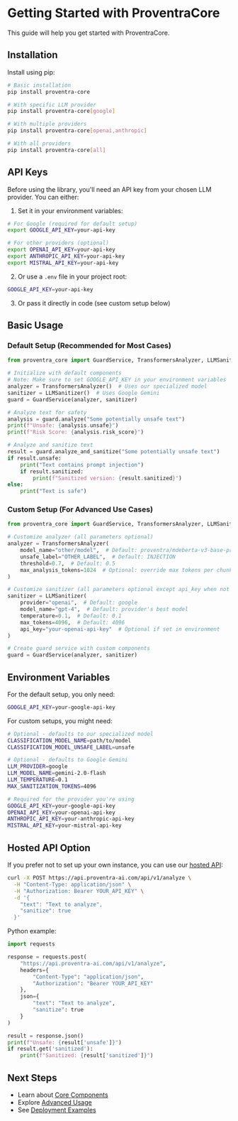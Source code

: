 # Getting Started with ProventraCore

This guide will help you get started with ProventraCore.

## Installation

Install using pip:

```bash
# Basic installation
pip install proventra-core

# With specific LLM provider
pip install proventra-core[google]

# With multiple providers
pip install proventra-core[openai,anthropic]

# With all providers
pip install proventra-core[all]
```

## API Keys

Before using the library, you'll need an API key from your chosen LLM provider. You can either:

1. Set it in your environment variables:
```bash
# For Google (required for default setup)
export GOOGLE_API_KEY=your-api-key

# For other providers (optional)
export OPENAI_API_KEY=your-api-key
export ANTHROPIC_API_KEY=your-api-key
export MISTRAL_API_KEY=your-api-key
```

2. Or use a `.env` file in your project root:
```bash
GOOGLE_API_KEY=your-api-key
```

3. Or pass it directly in code (see custom setup below)

## Basic Usage

### Default Setup (Recommended for Most Cases)

```python
from proventra_core import GuardService, TransformersAnalyzer, LLMSanitizer

# Initialize with default components
# Note: Make sure to set GOOGLE_API_KEY in your environment variables
analyzer = TransformersAnalyzer()  # Uses our specialized model
sanitizer = LLMSanitizer()  # Uses Google Gemini
guard = GuardService(analyzer, sanitizer)

# Analyze text for safety
analysis = guard.analyze("Some potentially unsafe text")
print(f"Unsafe: {analysis.unsafe}")
print(f"Risk Score: {analysis.risk_score}")

# Analyze and sanitize text
result = guard.analyze_and_sanitize("Some potentially unsafe text")
if result.unsafe:
    print("Text contains prompt injection")
    if result.sanitized:
        print(f"Sanitized version: {result.sanitized}")
else:
    print("Text is safe")
```

### Custom Setup (For Advanced Use Cases)

```python
from proventra_core import GuardService, TransformersAnalyzer, LLMSanitizer

# Customize analyzer (all parameters optional)
analyzer = TransformersAnalyzer(
    model_name="other/model",  # Default: proventra/mdeberta-v3-base-prompt-injection
    unsafe_label="OTHER_LABEL",  # Default: INJECTION
    threshold=0.7,  # Default: 0.5
    max_analysis_tokens=1024  # Optional: override max tokens per chunk
)

# Customize sanitizer (all parameters optional except api_key when not in env)
sanitizer = LLMSanitizer(
    provider="openai",  # Default: google
    model_name="gpt-4",  # Default: provider's best model
    temperature=0.1,  # Default: 0.1
    max_tokens=4096,  # Default: 4096
    api_key="your-openai-api-key"  # Optional if set in environment
)

# Create guard service with custom components
guard = GuardService(analyzer, sanitizer)
```

## Environment Variables

For the default setup, you only need:
```bash
GOOGLE_API_KEY=your-google-api-key
```

For custom setups, you might need:
```bash
# Optional - defaults to our specialized model
CLASSIFICATION_MODEL_NAME=path/to/model
CLASSIFICATION_MODEL_UNSAFE_LABEL=unsafe

# Optional - defaults to Google Gemini
LLM_PROVIDER=google
LLM_MODEL_NAME=gemini-2.0-flash
LLM_TEMPERATURE=0.1
MAX_SANITIZATION_TOKENS=4096

# Required for the provider you're using
GOOGLE_API_KEY=your-google-api-key
OPENAI_API_KEY=your-openai-api-key
ANTHROPIC_API_KEY=your-anthropic-api-key
MISTRAL_API_KEY=your-mistral-api-key
```

## Hosted API Option

If you prefer not to set up your own instance, you can use our [hosted API](https://api.proventra-ai.com/docs):

```bash
curl -X POST https://api.proventra-ai.com/api/v1/analyze \
  -H "Content-Type: application/json" \
  -H "Authorization: Bearer YOUR_API_KEY" \
  -d '{
    "text": "Text to analyze",
    "sanitize": true
  }'
```

Python example:

```python
import requests

response = requests.post(
    "https://api.proventra-ai.com/api/v1/analyze",
    headers={
        "Content-Type": "application/json",
        "Authorization": "Bearer YOUR_API_KEY"
    },
    json={
        "text": "Text to analyze", 
        "sanitize": true
    }
)

result = response.json()
print(f"Unsafe: {result['unsafe']}")
if result.get('sanitized'):
    print(f"Sanitized: {result['sanitized']}")
```

## Next Steps

- Learn about [Core Components](./components.md)
- Explore [Advanced Usage](./advanced-usage.md)
- See [Deployment Examples](./deployment.md) 